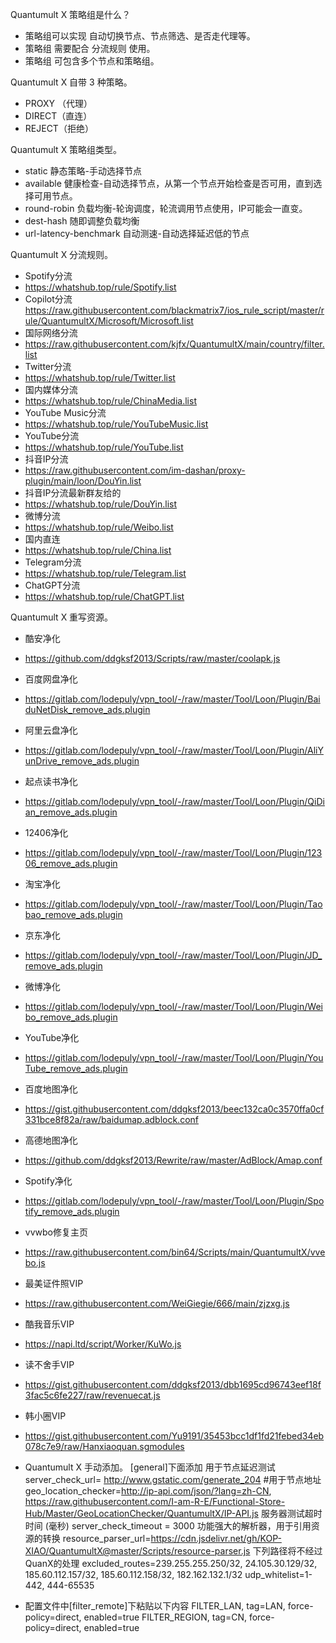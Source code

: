 Quantumult X 策略组是什么？
- 策略组可以实现 自动切换节点、节点筛选、是否走代理等。
- 策略组 需要配合 分流规则 使用。
- 策略组 可包含多个节点和策略组。

Quantumult X 自带 3 种策略。
- PROXY （代理）
- DIRECT（直连）
- REJECT（拒绝）

Quantumult X 策略组类型。
- static 静态策略-手动选择节点
- available 健康检查-自动选择节点，从第一个节点开始检查是否可用，直到选择可用节点。
- round-robin 负载均衡-轮询调度，轮流调用节点使用，IP可能会一直变。
- dest-hash 随即调整负载均衡
- url-latency-benchmark 自动测速-自动选择延迟低的节点

Quantumult X 分流规则。
- Spotify分流 
- https://whatshub.top/rule/Spotify.list
- Copilot分流 https://raw.githubusercontent.com/blackmatrix7/ios_rule_script/master/rule/QuantumultX/Microsoft/Microsoft.list
- 国际网络分流
- https://raw.githubusercontent.com/kjfx/QuantumultX/main/country/filter.list
- Twitter分流
- https://whatshub.top/rule/Twitter.list
- 国内媒体分流
- https://whatshub.top/rule/ChinaMedia.list
- YouTube Music分流
- https://whatshub.top/rule/YouTubeMusic.list
- YouTube分流
- https://whatshub.top/rule/YouTube.list
- 抖音IP分流
- https://raw.githubusercontent.com/im-dashan/proxy-plugin/main/loon/DouYin.list
- 抖音IP分流最新群友给的
- https://whatshub.top/rule/DouYin.list
- 微博分流
- https://whatshub.top/rule/Weibo.list
- 国内直连
- https://whatshub.top/rule/China.list
- Telegram分流
- https://whatshub.top/rule/Telegram.list
- ChatGPT分流
- https://whatshub.top/rule/ChatGPT.list

Quantumult X 重写资源。
- 酷安净化
- https://github.com/ddgksf2013/Scripts/raw/master/coolapk.js
- 百度网盘净化
- https://gitlab.com/lodepuly/vpn_tool/-/raw/master/Tool/Loon/Plugin/BaiduNetDisk_remove_ads.plugin
- 阿里云盘净化
- https://gitlab.com/lodepuly/vpn_tool/-/raw/master/Tool/Loon/Plugin/AliYunDrive_remove_ads.plugin
- 起点读书净化
- https://gitlab.com/lodepuly/vpn_tool/-/raw/master/Tool/Loon/Plugin/QiDian_remove_ads.plugin
- 12406净化
- https://gitlab.com/lodepuly/vpn_tool/-/raw/master/Tool/Loon/Plugin/12306_remove_ads.plugin
- 淘宝净化
- https://gitlab.com/lodepuly/vpn_tool/-/raw/master/Tool/Loon/Plugin/Taobao_remove_ads.plugin
- 京东净化
- https://gitlab.com/lodepuly/vpn_tool/-/raw/master/Tool/Loon/Plugin/JD_remove_ads.plugin
- 微博净化
- https://gitlab.com/lodepuly/vpn_tool/-/raw/master/Tool/Loon/Plugin/Weibo_remove_ads.plugin
- YouTube净化
- https://gitlab.com/lodepuly/vpn_tool/-/raw/master/Tool/Loon/Plugin/YouTube_remove_ads.plugin
- 百度地图净化
- https://gist.githubusercontent.com/ddgksf2013/beec132ca0c3570ffa0cf331bce8f82a/raw/baidumap.adblock.conf
- 高德地图净化
- https://github.com/ddgksf2013/Rewrite/raw/master/AdBlock/Amap.conf
-  Spotify净化
- https://gitlab.com/lodepuly/vpn_tool/-/raw/master/Tool/Loon/Plugin/Spotify_remove_ads.plugin
- vvwbo修复主页
- https://raw.githubusercontent.com/bin64/Scripts/main/QuantumultX/vvebo.js
- 最美证件照VIP
- https://raw.githubusercontent.com/WeiGiegie/666/main/zjzxg.js
- 酷我音乐VIP
- https://napi.ltd/script/Worker/KuWo.js
- 读不舍手VIP
- https://gist.githubusercontent.com/ddgksf2013/dbb1695cd96743eef18f3fac5c6fe227/raw/revenuecat.js
- 韩小圈VIP
- https://gist.githubusercontent.com/Yu9191/35453bcc1df1fd21febed34eb078c7e9/raw/Hanxiaoquan.sgmodules

- Quantumult X 手动添加。
[general]下面添加
用于节点延迟测试
server_check_url= http://www.gstatic.com/generate_204
#用于节点地址
geo_location_checker=http://ip-api.com/json/?lang=zh-CN, https://raw.githubusercontent.com/I-am-R-E/Functional-Store-Hub/Master/GeoLocationChecker/QuantumultX/IP-API.js
服务器测试超时时间 (毫秒)
server_check_timeout = 3000
功能强大的解析器，用于引用资源的转换
resource_parser_url=https://cdn.jsdelivr.net/gh/KOP-XIAO/QuantumultX@master/Scripts/resource-parser.js
下列路径将不经过QuanX的处理
excluded_routes=239.255.255.250/32, 24.105.30.129/32, 185.60.112.157/32, 185.60.112.158/32, 182.162.132.1/32
udp_whitelist=1-442, 444-65535

- 配置文件中[filter_remote]下粘贴以下内容
FILTER_LAN, tag=LAN, force-policy=direct, enabled=true
FILTER_REGION, tag=CN, force-policy=direct, enabled=true
